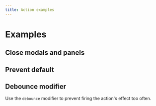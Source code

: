 ```yaml
---
title: Action examples
---
```


# Examples

## Close modals and panels

<PreviewPlayground
  :html="() => import('./stories/close-modal-and-panel/app.twig')"
  :script="() => import('./stories/close-modal-and-panel/app.js?raw')"
  />

## Prevent default

<PreviewPlayground
  :html="() => import('./stories/prevent-default/app.twig')"
  :script="() => import('./stories/prevent-default/app.js?raw')"
  />

## Debounce modifier

Use the `debounce` modifier to prevent firing the action's effect too often.

<PreviewPlayground
  :html="() => import('./stories/debounce/app.twig')"
  :script="() => import('./stories/debounce/app.js?raw')"
  />
